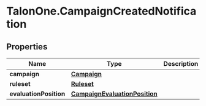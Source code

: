 # TalonOne.CampaignCreatedNotification

## Properties

Name | Type | Description | Notes
------------ | ------------- | ------------- | -------------
**campaign** | [**Campaign**](Campaign.md) |  | 
**ruleset** | [**Ruleset**](Ruleset.md) |  | [optional] 
**evaluationPosition** | [**CampaignEvaluationPosition**](CampaignEvaluationPosition.md) |  | 


